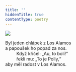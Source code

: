 ```yaml
---
title: ''
hiddenTitle: true
contentType: poetry
---
```


<section>

![](../Images/076.jpg)

Byl jeden chlápek z Los Alamos  
a papoušek ho popad za nos.  
         Když křičel: „Au, to bolí!“  
         řekli mu: „To je Polly,“  
aby měl radost v Los Alamos.

</section>
